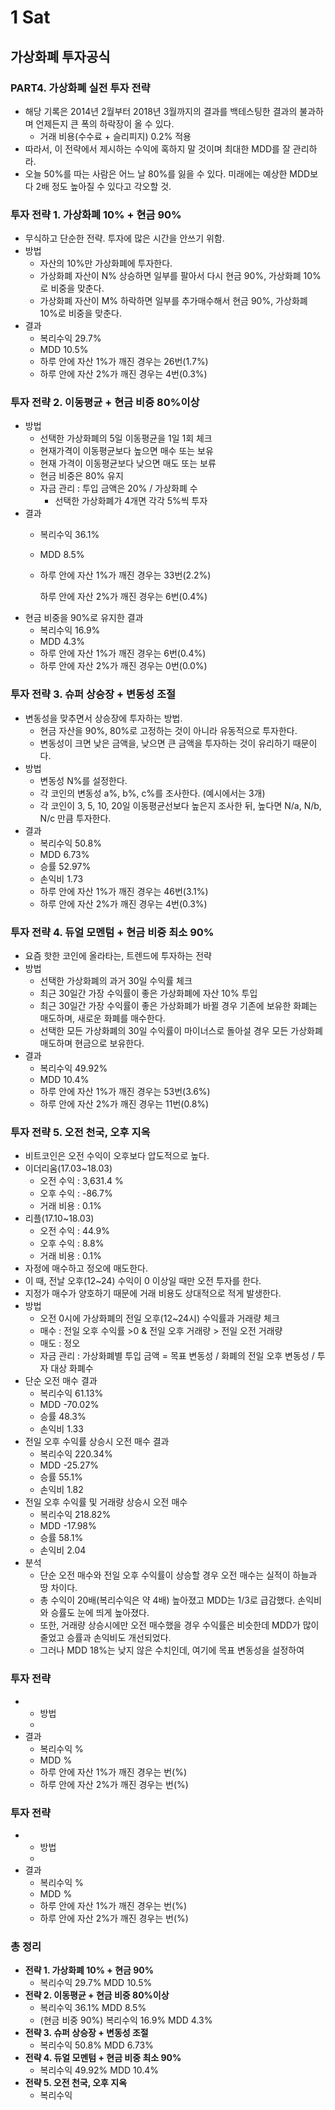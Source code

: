 # 1 Sat

## 가상화폐 투자공식

### PART4. 가상화폐 실전 투자 전략

* 해당 기록은 2014년 2월부터 2018년 3월까지의 결과를 백테스팅한 결과의 불과하며 언제든지 큰 폭의 하락장이 올 수 있다.
  * 거래 비용\(수수료 + 슬리피지\) 0.2% 적용
* 따라서, 이 전략에서 제시하는 수익에 혹하지 말 것이며 최대한 MDD를 잘 관리하라.
* 오늘 50%를 따는 사람은 어느 날 80%를 잃을 수 있다. 미래에는 예상한 MDD보다 2배 정도 높아질 수 있다고 각오할 것.

### 투자 전략 1. 가상화폐 10% + 현금 90%

* 무식하고 단순한 전략. 투자에 많은 시간을 안쓰기 위함.
* 방법
  * 자산의 10%만 가상화폐에 투자한다.
  * 가상화폐 자산이 N% 상승하면 일부를 팔아서 다시 현금 90%, 가상화폐 10%로 비중을 맞춘다.
  * 가상화폐 자산이 M% 하락하면 일부를 추가매수해서 현금 90%, 가상화폐 10%로 비중을 맞춘다.
* 결과
  * 복리수익 29.7%
  * MDD 10.5%
  * 하루 안에 자산 1%가 깨진 경우는 26번\(1.7%\)
  * 하루 안에 자산 2%가 깨진 경우는 4번\(0.3%\)

### 투자 전략 2. 이동평균 + 현금 비중 80%이상

* 방법
  * 선택한 가상화폐의 5일 이동평균을 1일 1회 체크
  * 현재가격이 이동평균보다 높으면 매수 또는 보유
  * 현재 가격이 이동평균보다 낮으면 매도 또는 보류
  * 현금 비중은 80% 유지
  * 자금 관리 : 투입 금액은 20% / 가상화폐 수
    * 선택한 가상화폐가 4개면 각각 5%씩 투자
* 결과
  * 복리수익 36.1%
  * MDD 8.5%
  * 하루 안에 자산 1%가 깨진 경우는 33번\(2.2%\)

    하루 안에 자산 2%가 깨진 경우는 6번\(0.4%\)
* 현금 비중을 90%로 유지한 결과
  * 복리수익 16.9%
  * MDD 4.3%
  * 하루 안에 자산 1%가 깨진 경우는 6번\(0.4%\)
  * 하루 안에 자산 2%가 깨진 경우는 0번\(0.0%\)

### 투자 전략 3. 슈퍼 상승장 + 변동성 조절

* 변동성을 맞추면서 상승장에 투자하는 방법.
  * 현금 자산을 90%, 80%로 고정하는 것이 아니라 유동적으로 투자한다.
  * 변동성이 크면 낮은 금액을, 낮으면 큰 금액을 투자하는 것이 유리하기 때문이다.
* 방법
  * 변동성 N%를 설정한다.
  * 각 코인의 변동성 a%, b%, c%를 조사한다. \(예시에서는 3개\)
  * 각 코인이 3, 5, 10, 20일 이동평균선보다 높은지 조사한 뒤, 높다면 N/a, N/b, N/c 만큼 투자한다.
* 결과
  * 복리수익 50.8%
  * MDD 6.73%
  * 승률 52.97%
  * 손익비 1.73
  * 하루 안에 자산 1%가 깨진 경우는 46번\(3.1%\)
  * 하루 안에 자산 2%가 깨진 경우는 4번\(0.3%\)



### 투자 전략 4. 듀얼 모멘텀 + 현금 비중 최소 90%

* 요즘 핫한 코인에 올라타는, 트렌드에 투자하는 전략
* 방법
  * 선택한 가상화폐의 과거 30일 수익률 체크
  * 최근 30일간 가장 수익률이 좋은 가상화폐에 자산 10% 투입
  * 최근 30일간 가장 수익률이 좋은 가상화폐가 바뀔 경우 기존에 보유한 화폐는 매도하며, 새로운 화폐를 매수한다.
  * 선택한 모든 가상화폐의 30일 수익률이 마이너스로 돌아설 경우 모든 가상화폐 매도하며 현금으로 보유한다.
* 결과
  * 복리수익 49.92%
  * MDD 10.4%
  * 하루 안에 자산 1%가 깨진 경우는 53번\(3.6%\)
  * 하루 안에 자산 2%가 깨진 경우는 11번\(0.8%\)



### 투자 전략 5. 오전 천국, 오후 지옥

* 비트코인은 오전 수익이 오후보다 압도적으로 높다.
* 이더리움\(17.03~18.03\)
  * 오전 수익 : 3,631.4 %
  * 오후 수익 : -86.7%
  * 거래 비용 : 0.1%
* 리플\(17.10~18.03\)
  * 오전 수익 : 44.9%
  * 오후 수익 : 8.8%
  * 거래 비용 : 0.1%
* 자정에 매수하고 정오에 매도한다.
* 이 때, 전날 오후\(12~24\) 수익이 0 이상일 때만 오전 투자를 한다.
* 지정가 매수가 양호하기 때문에 거래 비용도 상대적으로 적게 발생한다.
* 방법
  * 오전 0시에 가상화폐의 전일 오후\(12~24시\) 수익률과 거래량 체크
  * 매수 : 전일 오후 수익률 &gt;0 & 전일 오후 거래량 &gt; 전일 오전 거래량
  * 매도 : 정오
  * 자금 관리 : 가상화폐별 투입 금액 = 목표 변동성 / 화폐의 전일 오후 변동성 / 투자 대상 화폐수
* 단순 오전 매수 결과
  * 복리수익 61.13%
  * MDD -70.02%
  * 승률 48.3%
  * 손익비 1.33
* 전일 오후 수익률 상승시 오전 매수 결과
  * 복리수익 220.34%
  * MDD -25.27%
  * 승률 55.1%
  * 손익비 1.82
* 전일 오후 수익률 및 거래량 상승시 오전 매수
  * 복리수익 218.82%
  * MDD -17.98%
  * 승률 58.1%
  * 손익비 2.04
* 분석
  * 단순 오전 매수와 전일 오후 수익률이 상승할 경우 오전 매수는 실적이 하늘과 땅 차이다.
  * 총 수익이 20배\(복리수익은 약 4배\) 높아졌고 MDD는 1/3로 급감했다. 손익비와 승률도 눈에 띄게 높아졌다.
  * 또한, 거래량 상승시에만 오전 매수했을 경우 수익률은 비슷한데 MDD가 많이 줄었고 승률과 손익비도 개선되었다.
  * 그러나 MDD 18%는 낮지 않은 수치인데,  여기에 목표 변동성을 설정하여 



### 투자 전략 

* * 방법
  * 
* 결과
  * 복리수익 %
  * MDD %
  * 하루 안에 자산 1%가 깨진 경우는 번\(%\)
  * 하루 안에 자산 2%가 깨진 경우는 번\(%\)

### 투자 전략 

* * 방법
  * 
* 결과
  * 복리수익 %
  * MDD %
  * 하루 안에 자산 1%가 깨진 경우는 번\(%\)
  * 하루 안에 자산 2%가 깨진 경우는 번\(%\)



### 총 정리

* **전략 1. 가상화폐 10% + 현금 90%**
  * 복리수익 29.7% MDD 10.5%
* **전략 2. 이동평균 + 현금 비중 80%이상**
  * 복리수익 36.1% MDD 8.5%
  * \(현금 비중 90%\) 복리수익 16.9% MDD 4.3%
* **전략 3. 슈퍼 상승장 + 변동성 조절**
  * 복리수익 50.8% MDD 6.73%
* **전략 4. 듀얼 모멘텀 + 현금 비중 최소 90%**
  * 복리수익 49.92% MDD 10.4%
* **전략 5. 오전 천국, 오후 지옥**
  * 복리수익



